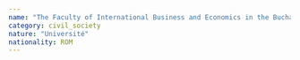 ```yaml
---
name: "The Faculty of International Business and Economics in the Bucharest University of Economic Studies"
category: civil_society
nature: "Université"
nationality: ROM
---
```

    